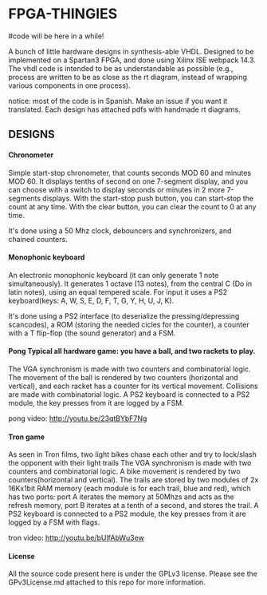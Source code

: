 # FPGA-THINGIES 

#code will be here in a while!

A bunch of little hardware designs in synthesis-able VHDL. Designed to be
implemented on a Spartan3 FPGA, and done using Xilinx ISE webpack 14.3. The vhdl
code is intended to be as understandable as possible (e.g., process are written
to be as close as the rt diagram, instead of wrapping various components in one
process).

notice: most of the code is in Spanish. Make an issue if you want it translated.
Each design has attached pdfs with handmade rt diagrams.

## DESIGNS   
#### Chronometer
Simple start-stop chronometer, that counts seconds
MOD 60 and minutes MOD 60. It displays tenths of second on one 7-segment
display, and you can choose with a switch to display seconds or minutes in 2
more 7-segments displays.  With the start-stop push button, you can start-stop
the count at any time. With the clear button, you can clear the count to 0 at
any time.

It's done using a 50 Mhz clock, debouncers and synchronizers, and chained
counters.

#### Monophonic keyboard 
An electronic monophonic keyboard (it can only generate 1
note simultaneously). It generates 1 octave (13 notes), from the central C (Do
in latin notes), using an equal tempered scale. For input it uses a PS2
keyboard(keys: A, W, S, E, D, F, T, G, Y, H, U, J, K).

It's done using a PS2 interface (to deserialize the pressing/depressing
scancodes), a ROM (storing the needed cicles for the counter),  a counter with a
T flip-flop (the sound generator) and a FSM.

#### Pong Typical all hardware game: you have a ball, and two rackets to play.
The VGA synchronism is made with two counters and combinatorial logic. The movement of the ball is rendered by two counters (horizontal and vertical), and each racket has a counter for its vertical movement. Collisions are made with combinatorial logic. A PS2 keyboard is connected to a PS2 module, the key presses from it are logged by a FSM.

pong video: http://youtu.be/23qtBYbF7Ng

#### Tron game
As seen in Tron films, two light bikes chase each other and try to lock/slash the opponent with their light trails
The VGA synchronism is made with two counters and combinatorial logic. A bike movement is rendered by two counters(horizontal and vertical). The trails are stored by two modules of  2x 16Kx1bit RAM memory (each module is for each trail, blue and red), which has two ports: port A iterates the memory at 50Mhzs and acts as the refresh memory, port B iterates at a tenth of a second, and stores the trail. A PS2 keyboard is connected to a PS2 module, the key presses from it are logged by a FSM with flags.

tron video: http://youtu.be/bUlfAbWu3ew

#### License 
All the source code present here is under the GPLv3 license. Please see the GPv3License.md attached to this repo for more information.
